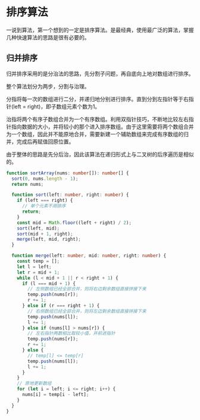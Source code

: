# 排序算法

一说到算法，第一个想到的一定是排序算法。是最经典，使用最广泛的算法，掌握几种快速算法的思路是很有必要的。

## 归并排序

归并排序采用的是分治法的思路，先分割子问题，再自底向上地对数组进行排序。

整个算法划分为两步，分割与治理。

分指将每一次的数组进行二分，并递归地分别进行排序。直到分到左指针等于右指针(left = right)，即子数组元素个数为1。

治指将两个有序子数组合并为一个有序数组。利用双指针技巧，不断地比较左右指针指向数据的大小，并将较小的那个进入排序数组。由于这里需要将两个数组合并为一个数组，因此并不能原地合并，需要新建一个辅助数组来完成有序数组的归并，完成后再赋值回原位置。

由于整体的思路是先分后治，因此该算法在递归形式上与二叉树的后序遍历是相似的。

```ts
function sortArray(nums: number[]): number[] {
  sort(0, nums.length - 1);
  return nums;

  function sort(left: number, right: number) {
    if (left === right) {
      // 单个元素不用排序
      return;
    }
    const mid = Math.floor((left + right) / 2);
    sort(left, mid);
    sort(mid + 1, right);
    merge(left, mid, right);
  }

  function merge(left: number, mid: number, right: number) {
    const temp = [];
    let l = left;
    let r = mid + 1;
    while (l < mid + 1 || r < right + 1) {
      if (l === mid + 1) {
        // 左侧数组已经全部合并，则将右边剩余数组直接拼接下来
        temp.push(nums[r]);
        r += 1;
      } else if (r === right + 1) {
        // 右侧数组已经全部合并，则将左边剩余数组直接拼接下来
        temp.push(nums[l]);
        l += 1;
      } else if (nums[l] > nums[r]) {
        // 左右指针两数相比取较小值，并前进指针
        temp.push(nums[r]);
        r += 1;
      } else {
        // temp[l] <= temp[r]
        temp.push(nums[l]);
        l += 1;
      }
    }
    // 原地更新数组
    for (let i = left; i <= right; i++) {
      nums[i] = temp[i - left];
    }
  }
}
```